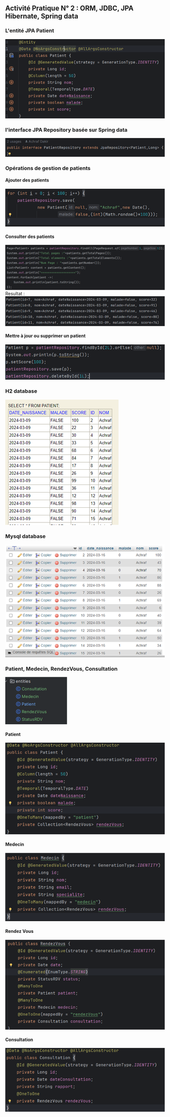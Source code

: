 <h2>Activité Pratique N° 2 : ORM, JDBC, JPA Hibernate, Spring data</h2>
<h3>L'entité JPA Patient</h3>
<img src="pictures/patient.png">
<h3> l'interface JPA Repository basée sur Spring data</h3>
<img src="pictures/PatientRepo.png">
<h3>Opérations de gestion de patients</h3>
<h4>Ajouter des patients</h4>
<img src="pictures/save.png">
<h4>Consulter des patients</h4>
<img src="pictures/findAll.png">
Resultat : 
<img src="pictures/findAllResult.png">
<h4>Mettre à jour ou supprimer un patient</h4>
<img src="pictures/update.png">
<h3>H2 database</h3>
<img src="pictures/h2.png">
<h3>Mysql database</h3>
<img src="pictures/mysql.png">
<h3>Patient, Medecin, RendezVous, Consultation</h3>
<img src="pictures/shema.png">
<h4>Patient</h4>
<img src="pictures/entityPatient.png">
<h4>Medecin</h4>
<img src="pictures/medecin.png">
<h4>Rendez Vous</h4>
<img src="pictures/rendezVous.png">
<h4>Consultation</h4>
<img src="pictures/consultation.png">
